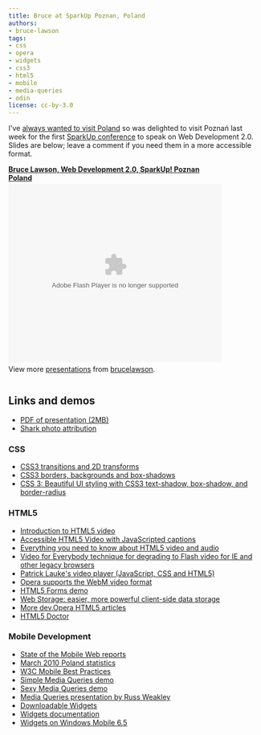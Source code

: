```yaml
---
title: Bruce at SparkUp Poznan‎, Poland
authors:
- bruce-lawson
tags:
- css
- opera
- widgets
- css3
- html5
- mobile
- media-queries
- odin
license: cc-by-3.0
---
```

I&#39;ve <a href="http://www.brucelawson.co.uk/2010/poland/">always wanted to visit Poland</a> so was delighted to visit  Poznań‎ last week for the first  <a href="http://www.sparkup.pl/en">SparkUp conference</a> to speak on Web Development 2.0. Slides are below; leave a comment if you need them in a more accessible format.

<div style="width:425px" id="__ss_4373672"><strong style="display:block;margin:12px 0 4px"><a href="http://www.slideshare.net/brucelawson/bruce-lawsonspark-up-4373672" title="Bruce Lawson, Web Development 2.0, SparkUp! Poznan Poland">Bruce Lawson, Web Development 2.0, SparkUp! Poznan Poland</a></strong><object id="__sse4373672" width="425" height="355"><param name="movie" value="http://static.slidesharecdn.com/swf/ssplayer2.swf?doc=bruce-lawson-sparkup-100601035234-phpapp01&amp;stripped_title=bruce-lawsonspark-up-4373672" /><param name="allowFullScreen" value="true" /><param name="allowScriptAccess" value="never" /><embed name="__sse4373672" src="http://static.slidesharecdn.com/swf/ssplayer2.swf?doc=bruce-lawson-sparkup-100601035234-phpapp01&amp;stripped_title=bruce-lawsonspark-up-4373672" type="application/x-shockwave-flash" allowfullscreen="true" width="425" height="355" allowscriptaccess="never" /></object><div style="padding:5px 0 12px">View more <a href="http://www.slideshare.net/">presentations</a> from <a href="http://www.slideshare.net/brucelawson">brucelawson</a>.</div></div>

<h2>Links and demos</h2>
<ul>
<li><a href="http://people.opera.com/brucel/talks/2010/SparkUp/Bruce-Lawson-SparkUp.pdf">PDF of presentation (2MB)</a></li>
<li><a href="http://www.flickr.com/photos/starstreak007/3416655056/">Shark photo attribution</a></li>
</ul>
<h3>CSS</h3>
<ul>
<li><a href="http://dev.opera.com/articles/view/css3-transitions-and-2d-transforms/">CSS3 transitions and 2D transforms</a></li>
<li><a href="http://dev.opera.com/articles/view/css3-border-background-boxshadow/">CSS3 borders, backgrounds and box-shadows</a></li>
<li><a href="http://dev.opera.com/articles/view/beautiful-ui-styling-with-css3-text-shadow-box-shadow-and-border-radius/">CSS 3: Beautiful UI styling with CSS3 text-shadow, box-shadow, and border-radius</a></li>
</ul>

<h3>HTML5</h3>
<ul>
<li><a href="http://dev.opera.com/articles/view/introduction-html5-video/">Introduction to HTML5 video</a></li>
<li><a href="http://dev.opera.com/articles/view/accessible-html5-video-with-javascripted-captions/">Accessible HTML5 Video with JavaScripted captions</a>
</li><li><a href="http://my.opera.com/core/blog/2010/03/03/everything-you-need-to-know-about-html5-video-and-audio-2">Everything you need to know about HTML5 video and audio</a>
<li><a href="http://camendesign.com/code/video_for_everybody">Video for Everybody technique for degrading to Flash video for IE and other legacy browsers</a></li>
<li><a href="http://people.opera.com/patrickl/articles/chip.eu-video-article/examples/fancy-swap/">Patrick Lauke&#39;s video player (JavaScript, CSS and HTML5)</a></li>
<li><a href="http://dev.opera.com/articles/view/opera-supports-webm-video/">Opera supports the WebM video format</a></li>
<li><a href="http://people.opera.com/brucel/demo/html5-forms-demo.html">HTML5 Forms demo</a></li>
<li><a href="http://dev.opera.com/articles/view/web-storage/">Web Storage: easier, more powerful client-side data storage</a></li>
<li><a href="http://dev.opera.com/articles/tags/html5/">More dev.Opera HTML5 articles</a></li>
<li><a href="http://www.html5doctor.com/">HTML5 Doctor</a></li>
</li></ul>
<h3>Mobile Development</h3>
<ul><li><a href="http://www.opera.com/smw">State of the Mobile Web reports</a></li>
<li><a href="http://www.opera.com/smw/2010/03">March 2010 Poland statistics</a></li>
<li><a href="http://www.w3.org/TR/mobile-bp/">W3C Mobile Best Practices</a></li>
<li><a href="http://people.opera.com/brucel/demo/MQ.html">Simple Media Queries demo</a></li>
<li> <a href="http://people.opera.com/danield/css3/vangogh/">Sexy Media Queries demo</a></li>
<li><a href="http://www.slideshare.net/maxdesign/css3-media-queries">Media Queries presentation by Russ Weakley</a></li>
<li><a href="http://widgets.opera.com">Downloadable Widgets</a></li>
<li><a href="http://dev.opera.com/articles/widgets/">Widgets documentation</a></li>
<li><a href="http://www.flickr.com/photos/redux/4607350999/">Widgets on Windows Mobile 6.5</a></li>
</ul>
